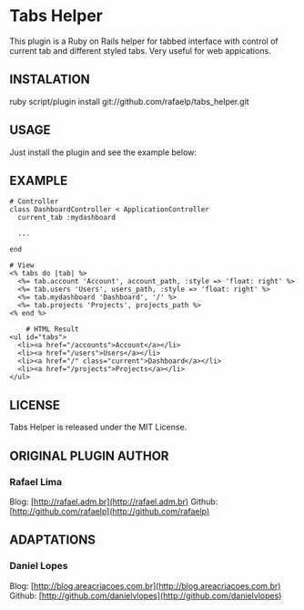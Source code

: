 # Tabs Helper

This plugin is a Ruby on Rails helper for tabbed interface with control of current tab and different styled tabs.
Very useful for web appications.

## INSTALATION

  ruby script/plugin install git://github.com/rafaelp/tabs_helper.git

## USAGE

Just install the plugin and see the example below:

## EXAMPLE

    # Controller
    class DashboardController < ApplicationController
      current_tab :mydashboard

      ...
      
    end

    # View
    <% tabs do |tab| %>
      <%= tab.account 'Account', account_path, :style => 'float: right' %>
      <%= tab.users 'Users', users_path, :style => 'float: right' %>
      <%= tab.mydashboard 'Dashboard', '/' %>
      <%= tab.projects 'Projects', projects_path %>
    <% end %>

		# HTML Result
    <ul id="tabs">
      <li><a href="/accounts">Account</a></li>
      <li><a href="/users">Users</a></li>
      <li><a href="/" class="current">Dashboard</a></li>
      <li><a href="/projects">Projects</a></li>    
    </ul>  
		

## LICENSE

Tabs Helper is released under the MIT License.

## ORIGINAL PLUGIN AUTHOR

### **Rafael Lima**

Blog: [http://rafael.adm.br](http://rafael.adm.br)
Github: [http://github.com/rafaelp](http://github.com/rafaelp)

## ADAPTATIONS 

### **Daniel Lopes**

Blog: [http://blog.areacriacoes.com.br](http://blog.areacriacoes.com.br)
Github: [http://github.com/danielvlopes](http://github.com/danielvlopes)